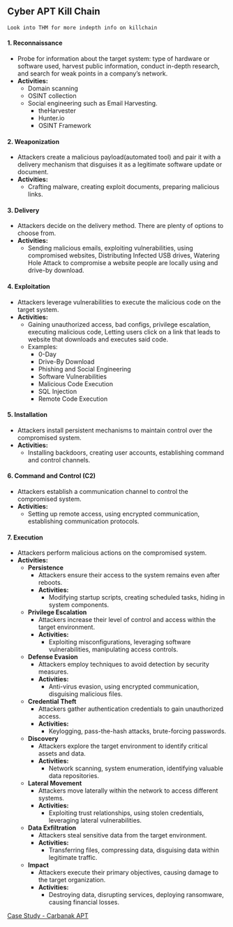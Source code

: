 ## Cyber APT Kill Chain
`Look into THM for more indepth info on killchain`
#### 1. **Reconnaissance**
- Probe for information about the target system: type of hardware or software used, harvest public information, conduct in-depth research, and search for weak points in a company’s network.
- **Activities:** 
	- Domain scanning
	- OSINT collection
	- Social engineering such as Email Harvesting.
		- theHarvester
		- Hunter.io
		- OSINT Framework

#### 2. **Weaponization**
- Attackers create a malicious payload(automated tool) and pair it with a delivery mechanism that disguises it as a legitimate software update or document.
- **Activities:** 
	- Crafting malware, creating exploit documents, preparing malicious links.

#### 3. **Delivery**
- Attackers decide on the delivery method. There are plenty of options to choose from.
- **Activities:** 
	- Sending malicious emails, exploiting vulnerabilities, using compromised websites, Distributing Infected USB drives, Watering Hole Attack to compromise a website people are locally using and drive-by download.

#### 4. **Exploitation**
- Attackers leverage vulnerabilities to execute the malicious code on the target system.
- **Activities:** 
	- Gaining unauthorized access, bad configs, privilege escalation, executing malicious code, Letting users click on a link that leads to website that downloads and executes said code.
	- Examples:
		- 0-Day
		- Drive-By Download
		- Phishing and Social Engineering
		- Software Vulnerabilities
		- Malicious Code Execution
		- SQL Injection
		- Remote Code Execution

#### 5. **Installation**
- Attackers install persistent mechanisms to maintain control over the compromised system.
- **Activities:** 
	- Installing backdoors, creating user accounts, establishing command and control channels.

#### 6. **Command and Control (C2)**
- Attackers establish a communication channel to control the compromised system.
- **Activities:** 
	- Setting up remote access, using encrypted communication, establishing communication protocols.

#### 7. **Execution**
- Attackers perform malicious actions on the compromised system.
- **Activities:** 
	- **Persistence**
		- Attackers ensure their access to the system remains even after reboots.
		- **Activities:** 
			- Modifying startup scripts, creating scheduled tasks, hiding in system components.
	- **Privilege Escalation**
		- Attackers increase their level of control and access within the target environment.
		- **Activities:** 
			- Exploiting misconfigurations, leveraging software vulnerabilities, manipulating access controls.
	- **Defense Evasion**
		- Attackers employ techniques to avoid detection by security measures.
		- **Activities:** 
			- Anti-virus evasion, using encrypted communication, disguising malicious files.
	- **Credential Theft**
		- Attackers gather authentication credentials to gain unauthorized access.
		- **Activities:** 
			- Keylogging, pass-the-hash attacks, brute-forcing passwords.
	- **Discovery**
		- Attackers explore the target environment to identify critical assets and data.
		- **Activities:** 
			- Network scanning, system enumeration, identifying valuable data repositories.
	- **Lateral Movement**
		- Attackers move laterally within the network to access different systems.
		- **Activities:** 
			- Exploiting trust relationships, using stolen credentials, leveraging lateral vulnerabilities.
	- **Data Exfiltration**
		- Attackers steal sensitive data from the target environment.
		- **Activities:** 
			- Transferring files, compressing data, disguising data within legitimate traffic.
	- **Impact**
		- Attackers execute their primary objectives, causing damage to the target organization.
		- **Activities:** 
			- Destroying data, disrupting services, deploying ransomware, causing financial losses.

[Case Study - Carbanak APT](Case%20Study%20-%20Carbanak%20APT.md)